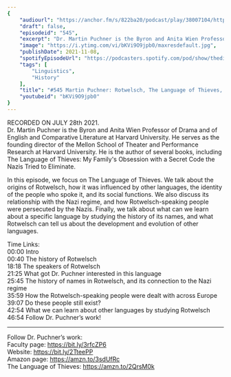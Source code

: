 ```yaml
---
{
	"audiourl": "https://anchor.fm/s/822ba20/podcast/play/38007104/https%3A%2F%2Fd3ctxlq1ktw2nl.cloudfront.net%2Fstaging%2F2021-6-29%2F3fdad199-868d-e02e-3860-ca976ba26f29.m4a",
	"draft": false,
	"episodeid": "545",
	"excerpt": "Dr. Martin Puchner is the Byron and Anita Wien Professor of Drama and of English and Comparative Literature at Harvard University. He serves as the founding director of the Mellon School of Theater and Performance Research at Harvard University. He is the author of several books, including The Language of Thieves: My Family's Obsession with a Secret Code the Nazis Tried to Eliminate.",
	"image": "https://i.ytimg.com/vi/bKVi9O9jpb0/maxresdefault.jpg",
	"publishDate": 2021-11-08,
	"spotifyEpisodeUrl": "https://podcasters.spotify.com/pod/show/thedissenter/episodes/545-Martin-Puchner-Rotwelsch--The-Language-of-Thieves--and-the-Nazi-Regime-e156cs0",
	"tags": [
		"Linguistics",
		"History"
	],
	"title": "#545 Martin Puchner: Rotwelsch, The Language of Thieves, and the Nazi Regime",
	"youtubeid": "bKVi9O9jpb0"
}
---
```

RECORDED ON JULY 28th 2021.  
Dr. Martin Puchner is the Byron and Anita Wien Professor of Drama and of English and Comparative Literature at Harvard University. He serves as the founding director of the Mellon School of Theater and Performance Research at Harvard University. He is the author of several books, including The Language of Thieves: My Family's Obsession with a Secret Code the Nazis Tried to Eliminate.

In this episode, we focus on The Language of Thieves. We talk about the origins of Rotwelsch, how it was influenced by other languages, the identity of the people who spoke it, and its social functions. We also discuss its relationship with the Nazi regime, and how Rotwelsch-speaking people were persecuted by the Nazis. Finally, we talk about what can we learn about a specific language by studying the history of its names, and what Rotwelsch can tell us about the development and evolution of other languages.

Time Links:  
<time>00:00</time> Intro  
<time>00:40</time> The history of Rotwelsch  
<time>18:18</time> The speakers of Rotwelsch  
<time>21:25</time> What got Dr. Puchner interested in this language  
<time>25:45</time> The history of names in Rotwelsch, and its connection to the Nazi regime  
<time>35:59</time> How the Rotwelsch-speaking people were dealt with across Europe  
<time>39:07</time> Do these people still exist?  
<time>42:54</time> What we can learn about other languages by studying Rotwelsch  
<time>46:54</time> Follow Dr. Puchner’s work!

---

Follow Dr. Puchner’s work:  
Faculty page: https://bit.ly/3rfcZP6  
Website: https://bit.ly/2TteePP  
Amazon page: https://amzn.to/3sdUfRc  
The Language of Thieves: https://amzn.to/2QrsM0k
